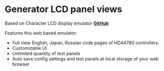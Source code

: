 # Generator LCD panel views

Based on Character LCD display emulator [**GitHub**](https://github.com/jazz-soft/char-lcd)

Features this web based emulator:
* Full view English, Japan, Russian code pages of HD44780 controllers.
* Customizable UI
* Unlimited quantity of test panels
* Auto save config settings and test panels at local storage of your web browser
